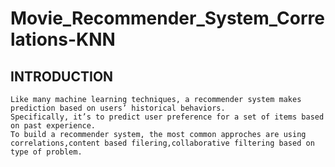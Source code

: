 # Movie_Recommender_System_Correlations-KNN

## INTRODUCTION
    Like many machine learning techniques, a recommender system makes prediction based on users’ historical behaviors. 
    Specifically, it’s to predict user preference for a set of items based on past experience.
    To build a recommender system, the most common approches are using correlations,content based filering,collaborative filtering based on type of problem.

